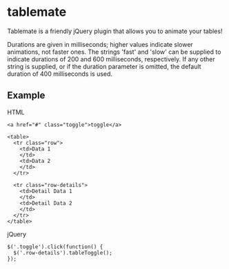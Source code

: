 tablemate
=========

Tablemate is a friendly jQuery plugin that allows you to animate your tables!

Durations are given in milliseconds; higher values indicate slower animations, not faster ones. The strings 'fast' and 'slow' can be supplied to indicate durations of 200 and 600 milliseconds, respectively. If any other string is supplied, or if the duration parameter is omitted, the default duration of 400 milliseconds is used.

Example
-------

HTML

    <a href="#" class="toggle">toggle</a>

    <table>
      <tr class="row">
        <td>Data 1
        </td>
        <td>Data 2
        </td>
      </tr>

      <tr class="row-details">
        <td>Detail Data 1
        </td>
        <td>Detail Data 2
        </td>
      </tr>
    </table>

jQuery

    $('.toggle').click(function() {
      $('.row-details').tableToggle();
    });